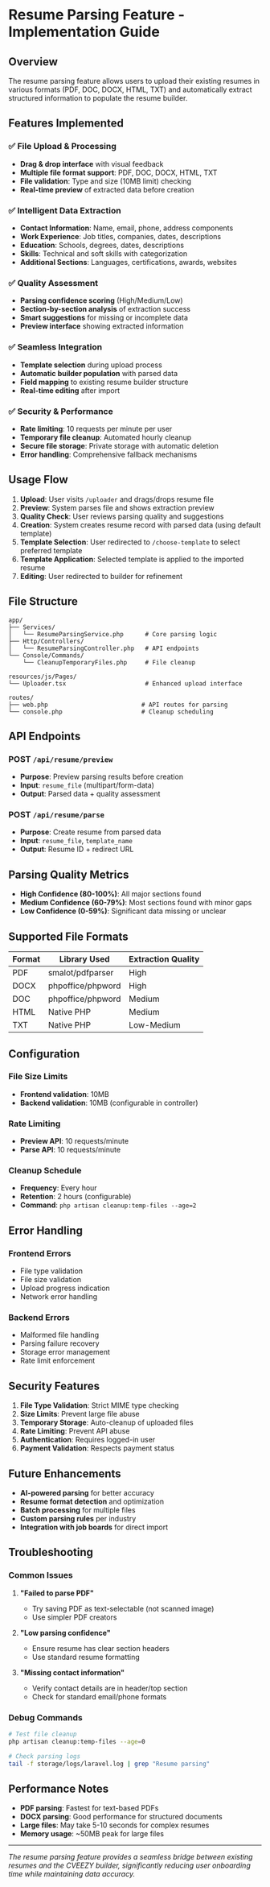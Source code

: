 # Resume Parsing Feature - Implementation Guide

## Overview

The resume parsing feature allows users to upload their existing resumes in various formats (PDF, DOC, DOCX, HTML, TXT) and automatically extract structured information to populate the resume builder.

## Features Implemented

### ✅ File Upload & Processing

-   **Drag & drop interface** with visual feedback
-   **Multiple file format support**: PDF, DOC, DOCX, HTML, TXT
-   **File validation**: Type and size (10MB limit) checking
-   **Real-time preview** of extracted data before creation

### ✅ Intelligent Data Extraction

-   **Contact Information**: Name, email, phone, address components
-   **Work Experience**: Job titles, companies, dates, descriptions
-   **Education**: Schools, degrees, dates, descriptions
-   **Skills**: Technical and soft skills with categorization
-   **Additional Sections**: Languages, certifications, awards, websites

### ✅ Quality Assessment

-   **Parsing confidence scoring** (High/Medium/Low)
-   **Section-by-section analysis** of extraction success
-   **Smart suggestions** for missing or incomplete data
-   **Preview interface** showing extracted information

### ✅ Seamless Integration

-   **Template selection** during upload process
-   **Automatic builder population** with parsed data
-   **Field mapping** to existing resume builder structure
-   **Real-time editing** after import

### ✅ Security & Performance

-   **Rate limiting**: 10 requests per minute per user
-   **Temporary file cleanup**: Automated hourly cleanup
-   **Secure file storage**: Private storage with automatic deletion
-   **Error handling**: Comprehensive fallback mechanisms

## Usage Flow

1. **Upload**: User visits `/uploader` and drags/drops resume file
2. **Preview**: System parses file and shows extraction preview
3. **Quality Check**: User reviews parsing quality and suggestions
4. **Creation**: System creates resume record with parsed data (using default template)
5. **Template Selection**: User redirected to `/choose-template` to select preferred template
6. **Template Application**: Selected template is applied to the imported resume
7. **Editing**: User redirected to builder for refinement

## File Structure

```
app/
├── Services/
│   └── ResumeParsingService.php      # Core parsing logic
├── Http/Controllers/
│   └── ResumeParsingController.php   # API endpoints
└── Console/Commands/
    └── CleanupTemporaryFiles.php     # File cleanup

resources/js/Pages/
└── Uploader.tsx                      # Enhanced upload interface

routes/
├── web.php                          # API routes for parsing
└── console.php                      # Cleanup scheduling
```

## API Endpoints

### POST `/api/resume/preview`

-   **Purpose**: Preview parsing results before creation
-   **Input**: `resume_file` (multipart/form-data)
-   **Output**: Parsed data + quality assessment

### POST `/api/resume/parse`

-   **Purpose**: Create resume from parsed data
-   **Input**: `resume_file`, `template_name`
-   **Output**: Resume ID + redirect URL

## Parsing Quality Metrics

-   **High Confidence (80-100%)**: All major sections found
-   **Medium Confidence (60-79%)**: Most sections found with minor gaps
-   **Low Confidence (0-59%)**: Significant data missing or unclear

## Supported File Formats

| Format | Library Used      | Extraction Quality |
| ------ | ----------------- | ------------------ |
| PDF    | smalot/pdfparser  | High               |
| DOCX   | phpoffice/phpword | High               |
| DOC    | phpoffice/phpword | Medium             |
| HTML   | Native PHP        | Medium             |
| TXT    | Native PHP        | Low-Medium         |

## Configuration

### File Size Limits

-   **Frontend validation**: 10MB
-   **Backend validation**: 10MB (configurable in controller)

### Rate Limiting

-   **Preview API**: 10 requests/minute
-   **Parse API**: 10 requests/minute

### Cleanup Schedule

-   **Frequency**: Every hour
-   **Retention**: 2 hours (configurable)
-   **Command**: `php artisan cleanup:temp-files --age=2`

## Error Handling

### Frontend Errors

-   File type validation
-   File size validation
-   Upload progress indication
-   Network error handling

### Backend Errors

-   Malformed file handling
-   Parsing failure recovery
-   Storage error management
-   Rate limit enforcement

## Security Features

1. **File Type Validation**: Strict MIME type checking
2. **Size Limits**: Prevent large file abuse
3. **Temporary Storage**: Auto-cleanup of uploaded files
4. **Rate Limiting**: Prevent API abuse
5. **Authentication**: Requires logged-in user
6. **Payment Validation**: Respects payment status

## Future Enhancements

-   **AI-powered parsing** for better accuracy
-   **Resume format detection** and optimization
-   **Batch processing** for multiple files
-   **Custom parsing rules** per industry
-   **Integration with job boards** for direct import

## Troubleshooting

### Common Issues

1. **"Failed to parse PDF"**

    - Try saving PDF as text-selectable (not scanned image)
    - Use simpler PDF creators

2. **"Low parsing confidence"**

    - Ensure resume has clear section headers
    - Use standard resume formatting

3. **"Missing contact information"**
    - Verify contact details are in header/top section
    - Check for standard email/phone formats

### Debug Commands

```bash
# Test file cleanup
php artisan cleanup:temp-files --age=0

# Check parsing logs
tail -f storage/logs/laravel.log | grep "Resume parsing"
```

## Performance Notes

-   **PDF parsing**: Fastest for text-based PDFs
-   **DOCX parsing**: Good performance for structured documents
-   **Large files**: May take 5-10 seconds for complex resumes
-   **Memory usage**: ~50MB peak for large files

---

_The resume parsing feature provides a seamless bridge between existing resumes and the CVEEZY builder, significantly reducing user onboarding time while maintaining data accuracy._
